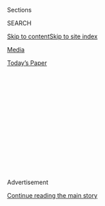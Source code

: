 <div id="app">

<div>

<div>

<div>

<div class="NYTAppHideMasthead css-1q2w90k e1suatyy0">

<div class="section css-ui9rw0 e1suatyy2">

<div class="css-eph4ug er09x8g0">

<div class="css-6n7j50">

</div>

<span class="css-1dv1kvn">Sections</span>

<div class="css-10488qs">

<span class="css-1dv1kvn">SEARCH</span>

</div>

[Skip to content](#site-content)[Skip to site
index](#site-index)

</div>

<div id="masthead-section-label" class="css-1wr3we4 eaxe0e00">

[Media](https://www.nytimes3xbfgragh.onion/section/business/media)

</div>

<div class="css-10698na e1huz5gh0">

</div>

</div>

<div id="masthead-bar-one" class="section hasLinks css-15hmgas e1csuq9d3">

<div class="css-uqyvli e1csuq9d0">

</div>

<div class="css-1uqjmks e1csuq9d1">

</div>

<div class="css-9e9ivx">

[](https://myaccount.nytimes3xbfgragh.onion/auth/login?response_type=cookie&client_id=vi)

</div>

<div class="css-1bvtpon e1csuq9d2">

[Today’s
Paper](https://www.nytimes3xbfgragh.onion/section/todayspaper)

</div>

</div>

</div>

</div>

<div data-aria-hidden="false">

<div id="site-content" data-role="main">

<div>

<div class="css-1aor85t" style="opacity:0.000000001;z-index:-1;visibility:hidden">

<div class="css-1hqnpie">

<div class="css-epjblv">

<span class="css-17xtcya">[Media](/section/business/media)</span><span class="css-x15j1o">|</span><span class="css-fwqvlz">Ellen
DeGeneres Apologizes to Staff Members as WarnerMedia Investigates
Show</span>

</div>

<div class="css-k008qs">

<div class="css-1iwv8en">

<span class="css-18z7m18"></span>

<div>

</div>

</div>

<span class="css-1n6z4y">https://nyti.ms/2XehSM6</span>

<div class="css-1705lsu">

<div class="css-4xjgmj">

<div class="css-4skfbu" data-role="toolbar" data-aria-label="Social Media Share buttons, Save button, and Comments Panel with current comment count" data-testid="share-tools">

  - 
  - 
  - 
  - 
    
    <div class="css-6n7j50">
    
    </div>

  - 

</div>

</div>

</div>

</div>

</div>

</div>

<div id="NYT_TOP_BANNER_REGION" class="css-13pd83m">

</div>

<div id="top-wrapper" class="css-1sy8kpn">

<div id="top-slug" class="css-l9onyx">

Advertisement

</div>

[Continue reading the main
story](#after-top)

<div class="ad top-wrapper" style="text-align:center;height:100%;display:block;min-height:250px">

<div id="top" class="place-ad" data-position="top" data-size-key="top">

</div>

</div>

<div id="after-top">

</div>

</div>

<div>

<div id="sponsor-wrapper" class="css-1hyfx7x">

<div id="sponsor-slug" class="css-19vbshk">

Supported by

</div>

[Continue reading the main
story](#after-sponsor)

<div id="sponsor" class="ad sponsor-wrapper" style="text-align:center;height:100%;display:block">

</div>

<div id="after-sponsor">

</div>

</div>

<div class="css-186x18t">

</div>

<div class="css-1vkm6nb ehdk2mb0">

# Ellen DeGeneres Apologizes to Staff Members as WarnerMedia Investigates Show

</div>

The longtime host acknowledged that her talk show’s workplace was not “a
place of happiness” and vowed to take a more hands-on role.

<div class="css-79elbk" data-testid="photoviewer-wrapper">

<div class="css-z3e15g" data-testid="photoviewer-wrapper-hidden">

</div>

<div class="css-1a48zt4 ehw59r15" data-testid="photoviewer-children">

![<span class="css-16f3y1r e13ogyst0" data-aria-hidden="true">Former
staff members of “The Ellen DeGeneres Show” said they faced “racism,
fear and intimidation” in the
workplace.</span><span class="css-cnj6d5 e1z0qqy90" itemprop="copyrightHolder"><span class="css-1ly73wi e1tej78p0">Credit...</span><span><span>NBC</span></span></span>](https://static01.graylady3jvrrxbe.onion/images/2020/07/30/business/30ELLEN-PRODUCER-01/30ELLEN-PRODUCER-01-articleLarge.jpg?quality=75&auto=webp&disable=upscale)

</div>

</div>

<div class="css-18e8msd">

<div class="css-vp77d3 epjyd6m0">

<div class="css-1baulvz">

By [<span class="css-1baulvz last-byline" itemprop="name">Nicole
Sperling</span>](https://www.nytimes3xbfgragh.onion/by/nicole-sperling)

</div>

</div>

  - 
    
    <div class="css-ld3wwf e16638kd2">
    
    July 30,
    2020
    
    </div>

  - 
    
    <div class="css-4xjgmj">
    
    <div class="css-d8bdto" data-role="toolbar" data-aria-label="Social Media Share buttons, Save button, and Comments Panel with current comment count" data-testid="share-tools">
    
      - 
      - 
      - 
      - 
        
        <div class="css-6n7j50">
        
        </div>
    
      - 
    
    </div>
    
    </div>

</div>

</div>

<div class="section meteredContent css-1r7ky0e" name="articleBody" itemprop="articleBody">

<div class="css-1fanzo5 StoryBodyCompanionColumn">

<div class="css-53u6y8">

Ellen DeGeneres apologized to the staff members of her talk show in an
email on Thursday, a week after Warner Bros. Television informed
employees that its parent company would conduct [an
investigation](https://www.nytimes3xbfgragh.onion/2020/07/27/business/media/ellen-degeneres-show-investigation.html)
into the program’s troubled workplace.

In the email, which was reviewed by The New York Times, [Ms.
DeGeneres](https://www.nytimes3xbfgragh.onion/2018/12/12/arts/television/ellen-degeneres.html)
wrote: “On day one of our show, I told everyone in our first meeting
that The Ellen DeGeneres Show would be a place of happiness — no one
would ever raise their voice, and everyone would be treated with
respect. Obviously, something changed, and I am disappointed to learn
that this has not been the case. And for that, I am sorry.”

The workplace of “The Ellen DeGeneres Show” came under scrutiny this
month after BuzzFeed News published [an
article](https://www.buzzfeednews.com/article/krystieyandoli/ellen-employees-allege-toxic-workplace-culture)
reporting that former staff members said they had faced “racism, fear
and intimidation” at work. Those whose accounts were included in the
article laid most of the blame on three executive producers, Ed Glavin,
Mary Connelly and Andy Lassner.

In a joint statement to BuzzFeed News, the three executive producers
said that the responsibility for running the show was “completely on
us,” adding that they realized that “we need to do better, are
committed to do better, and we will do better.”

</div>

</div>

<div class="css-1fanzo5 StoryBodyCompanionColumn">

<div class="css-53u6y8">

In a statement on Thursday, Warner Bros. Television acknowledged “some
deficiencies related to the show’s day-to-day management” and suggested
changes were in store. “We have identified several staffing changes,
along with appropriate measures to address the issues that have been
raised, and are taking the first steps to implement them,” the statement
said.

Two people with knowledge of the investigation, who spoke on the
condition of anonymity because they were not authorized to speak
publicly about it, said Mr. Glavin would be removed from his position.

Warner Bros. would not comment on specific staffing changes. Mr. Glavin
did not immediately respond to a request for comment.

Ms. DeGeneres, a comedian with an amiable public image who has been a
staple of daytime television since her talk show made its debut in 2003,
also said in her email to staff members that she would take a more
active role in running the program.

“As we’ve grown exponentially,” she wrote, “I’ve not been able to stay
on top of everything and relied on others to do their jobs as they knew
I’d want them done. Clearly some didn’t. That will now change and I’m
committed to ensuring this does not happen again.”

</div>

</div>

<div class="css-1fanzo5 StoryBodyCompanionColumn">

<div class="css-53u6y8">

[The Hollywood
Reporter](https://www.hollywoodreporter.com/live-feed/ellen-degeneres-addresses-workplace-allegations-changes-forthcoming-staff-letter-1305189?utm_source=Sailthru&utm_medium=email&utm_campaign=THR%20Breaking%20News_now_2020-07-30%2014:15:33_lperez&utm_term=hollywoodreporter_breakingnews)
first reported on Ms. DeGeneres’s email and the change among the show’s
executive producers.

One of the first television stars to announce that she was gay — a
statement she made in 1997, when she did as the star of the prime time
sitcom “Ellen” — Ms. DeGeneres tried to reassure employees that their
workplace would be improved by invoking her own experience.

“As someone who was judged and nearly lost everything for just being who
I am,” she wrote, “I truly understand and have deep compassion for those
being looked at differently, or treated unfairly, not equal, or — worse
— disregarded. To think that any one of you felt that way is awful to
me.”

Last year, Ms. DeGeneres, 62, [renewed her
contract](https://www.nytimes3xbfgragh.onion/2018/12/12/arts/television/ellen-degeneres.html)
to continue hosting her eponymous show through 2022. She also [signed a
deal](https://www.nytimes3xbfgragh.onion/2019/09/27/business/ellen-degeneres-hbo-max.html)to
create three shows for WarnerMedia’s streaming platform, HBO Max.

</div>

</div>

</div>

<div>

</div>

<div>

</div>

<div>

</div>

<div>

<div id="bottom-wrapper" class="css-1ede5it">

<div id="bottom-slug" class="css-l9onyx">

Advertisement

</div>

[Continue reading the main
story](#after-bottom)

<div id="bottom" class="ad bottom-wrapper" style="text-align:center;height:100%;display:block;min-height:90px">

</div>

<div id="after-bottom">

</div>

</div>

</div>

</div>

</div>

## Site Index

<div>

</div>

## Site Information Navigation

  - [© <span>2020</span> <span>The New York Times
    Company</span>](https://help.nytimes3xbfgragh.onion/hc/en-us/articles/115014792127-Copyright-notice)

<!-- end list -->

  - [NYTCo](https://www.nytco.com/)
  - [Contact
    Us](https://help.nytimes3xbfgragh.onion/hc/en-us/articles/115015385887-Contact-Us)
  - [Work with us](https://www.nytco.com/careers/)
  - [Advertise](https://nytmediakit.com/)
  - [T Brand Studio](http://www.tbrandstudio.com/)
  - [Your Ad
    Choices](https://www.nytimes3xbfgragh.onion/privacy/cookie-policy#how-do-i-manage-trackers)
  - [Privacy](https://www.nytimes3xbfgragh.onion/privacy)
  - [Terms of
    Service](https://help.nytimes3xbfgragh.onion/hc/en-us/articles/115014893428-Terms-of-service)
  - [Terms of
    Sale](https://help.nytimes3xbfgragh.onion/hc/en-us/articles/115014893968-Terms-of-sale)
  - [Site
    Map](https://spiderbites.nytimes3xbfgragh.onion)
  - [Help](https://help.nytimes3xbfgragh.onion/hc/en-us)
  - [Subscriptions](https://www.nytimes3xbfgragh.onion/subscription?campaignId=37WXW)

</div>

</div>

</div>

</div>
